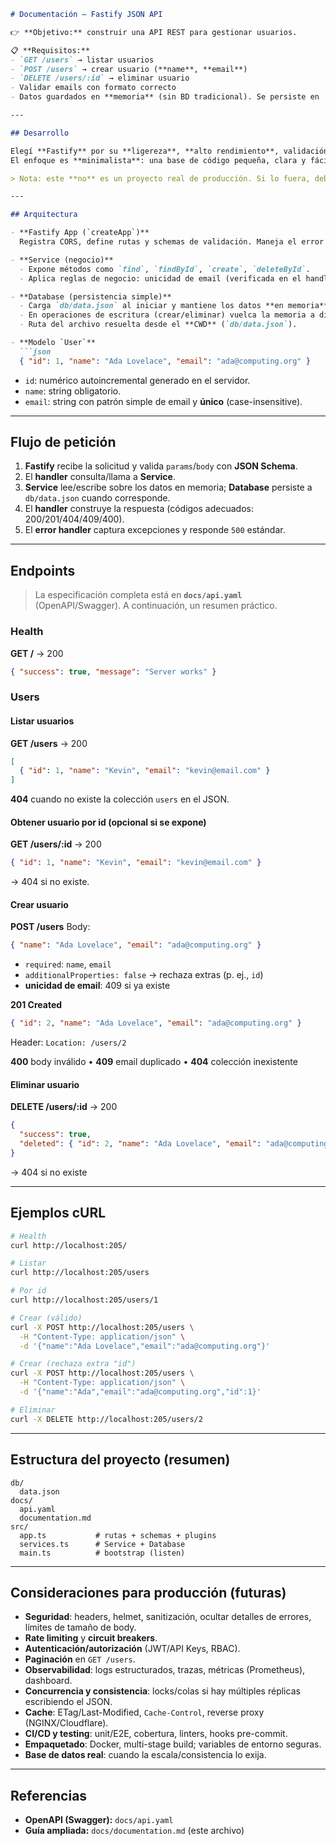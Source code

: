 ````md
# Documentación – Fastify JSON API

👉 **Objetivo:** construir una API REST para gestionar usuarios.

📋 **Requisitos:**
- `GET /users` → listar usuarios  
- `POST /users` → crear usuario (**name**, **email**)  
- `DELETE /users/:id` → eliminar usuario  
- Validar emails con formato correcto  
- Datos guardados en **memoria** (sin BD tradicional). Se persiste en `db/data.json`

---

## Desarrollo

Elegí **Fastify** por su **ligereza**, **alto rendimiento**, validación de **esquemas** integrada (JSON Schema), serialización JSON eficiente, ecosistema maduro de plugins y porque es ampliamente usado en entornos laborales modernos.  
El enfoque es **minimalista**: una base de código pequeña, clara y fácil de extender, evitando duplicar lógica de CRUD por ruta. La lógica de negocio vive en un **Service** único y la persistencia simple en una **Database** que lee/escribe un archivo JSON. Esto reduce fricción al crear nuevas rutas y mantiene el proyecto escalable sin complejidad innecesaria.

> Nota: este **no** es un proyecto real de producción. Si lo fuera, deberíamos considerar seguridad, rendimiento, observabilidad, concurrencia, caching, despliegue, testing, etc. (ver sección “Consideraciones para producción”).

---

## Arquitectura

- **Fastify App (`createApp`)**  
  Registra CORS, define rutas y schemas de validación. Maneja el error handler global.

- **Service (negocio)**  
  - Expone métodos como `find`, `findById`, `create`, `deleteById`.  
  - Aplica reglas de negocio: unicidad de email (verificada en el handler antes de crear), campos requeridos, etc.

- **Database (persistencia simple)**  
  - Carga `db/data.json` al iniciar y mantiene los datos **en memoria**.  
  - En operaciones de escritura (crear/eliminar) vuelca la memoria a disco.
  - Ruta del archivo resuelta desde el **CWD** (`db/data.json`).

- **Modelo `User`**  
  ```json
  { "id": 1, "name": "Ada Lovelace", "email": "ada@computing.org" }
````

* `id`: numérico autoincremental generado en el servidor.
* `name`: string obligatorio.
* `email`: string con patrón simple de email y **único** (case-insensitive).

---

## Flujo de petición

1. **Fastify** recibe la solicitud y valida `params`/`body` con **JSON Schema**.
2. El **handler** consulta/llama a **Service**.
3. **Service** lee/escribe sobre los datos en memoria; **Database** persiste a `db/data.json` cuando corresponde.
4. El **handler** construye la respuesta (códigos adecuados: 200/201/404/409/400).
5. El **error handler** captura excepciones y responde `500` estándar.

---

## Endpoints

> La especificación completa está en **`docs/api.yaml`** (OpenAPI/Swagger).
> A continuación, un resumen práctico.

### Health

**GET /** → 200

```json
{ "success": true, "message": "Server works" }
```

### Users

#### Listar usuarios

**GET /users** → 200

```json
[
  { "id": 1, "name": "Kevin", "email": "kevin@email.com" }
]
```

**404** cuando no existe la colección `users` en el JSON.

#### Obtener usuario por id (opcional si se expone)

**GET /users/\:id** → 200

```json
{ "id": 1, "name": "Kevin", "email": "kevin@email.com" }
```

→ 404 si no existe.

#### Crear usuario

**POST /users**
Body:

```json
{ "name": "Ada Lovelace", "email": "ada@computing.org" }
```

* `required`: `name`, `email`
* `additionalProperties: false` → rechaza extras (p. ej., `id`)
* **unicidad de email**: 409 si ya existe

**201 Created**

```json
{ "id": 2, "name": "Ada Lovelace", "email": "ada@computing.org" }
```

Header: `Location: /users/2`

**400** body inválido • **409** email duplicado • **404** colección inexistente

#### Eliminar usuario

**DELETE /users/\:id** → 200

```json
{
  "success": true,
  "deleted": { "id": 2, "name": "Ada Lovelace", "email": "ada@computing.org" }
}
```

→ 404 si no existe

---

## Ejemplos cURL

```bash
# Health
curl http://localhost:205/

# Listar
curl http://localhost:205/users

# Por id
curl http://localhost:205/users/1

# Crear (válido)
curl -X POST http://localhost:205/users \
  -H "Content-Type: application/json" \
  -d '{"name":"Ada Lovelace","email":"ada@computing.org"}'

# Crear (rechaza extra "id")
curl -X POST http://localhost:205/users \
  -H "Content-Type: application/json" \
  -d '{"name":"Ada","email":"ada@computing.org","id":1}'

# Eliminar
curl -X DELETE http://localhost:205/users/2
```

---

## Estructura del proyecto (resumen)

```
db/
  data.json
docs/
  api.yaml
  documentation.md
src/
  app.ts           # rutas + schemas + plugins
  services.ts      # Service + Database
  main.ts          # bootstrap (listen)
```

---

## Consideraciones para producción (futuras)

* **Seguridad**: headers, helmet, sanitización, ocultar detalles de errores, límites de tamaño de body.
* **Rate limiting** y **circuit breakers**.
* **Autenticación/autorización** (JWT/API Keys, RBAC).
* **Paginación** en `GET /users`.
* **Observabilidad**: logs estructurados, trazas, métricas (Prometheus), dashboard.
* **Concurrencia y consistencia**: locks/colas si hay múltiples réplicas escribiendo el JSON.
* **Cache**: ETag/Last-Modified, `Cache-Control`, reverse proxy (NGINX/Cloudflare).
* **CI/CD y testing**: unit/E2E, cobertura, linters, hooks pre-commit.
* **Empaquetado**: Docker, multi-stage build; variables de entorno seguras.
* **Base de datos real**: cuando la escala/consistencia lo exija.

---

## Referencias

* **OpenAPI (Swagger):** `docs/api.yaml`
* **Guía ampliada:** `docs/documentation.md` (este archivo)